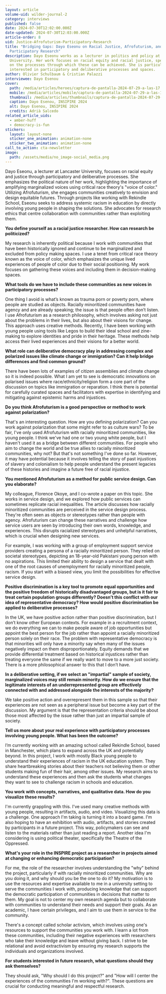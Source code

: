 ```yaml
---
layout: article
volume-uid: wilder-journal-2
category: interviews
published: false
date: 2024-07-30T12:02:00.000Z
date-updated: 2024-07-30T12:03:00.000Z
article-order: 8
uid: Justice-Afrofuturism-Participatory-Research
title: "Bridging Gaps: Dayo Eseonu on Racial Justice, Afrofuturism, and
  Participatory Research"
description: Dayo Eseonu works as a lecturer in politics and policy at Lancaster
  University. Her work focuses on racial equity and racial justice, specifically
  on the processes through which these can be achieved. She is particularly
  interested in participatory and deliberative processes and spaces.
author: Olivier Schulbaum & Cristian Palazzi
interviewee: Dayo Esenou
cover:
  path: /media/articles/heroes/captura-de-pantalla-2024-07-29-a-las-17.14.44.png
  mobile: /media/articles/mobile/captura-de-pantalla-2024-07-29-a-las-17.14.44.png
  thumbnail: /media/articles/thumbnails/captura-de-pantalla-2024-07-29-a-las-17.14.44.png
  caption: Dayo Esenou, INSIPIRE 2024
  alt: Dayo Esenou, INSIPIRE 2024
  credits: Adrià Salcedo
related_article_uids:
  - amber-huff
  - democracy-is-fun
stickers:
  layout: layout-none
  sticker_one_animation: animation-none
  sticker_two_animation: animation-none
call_to_action: cta-newsletter
image:
  path: /assets/media/no_image-social_media.png
---
```

Dayo Eseonu, a lecturer at Lancaster University, focuses on racial equity and justice through participatory and deliberative processes. She emphasizes the political nature of her work, highlighting the importance of amplifying marginalized voices using critical race theory's "voice of color." Utilizing Afrofuturism, she engages communities creatively to envision and design equitable futures. Through projects like working with Rekindle School, Eseonu seeks to address systemic racism in education by directly involving young people in shaping the solutions. She advocates for research ethics that centre collaboration with communities rather than exploiting them.

**You define yourself as a racial justice researcher. How can research be politicized?**

My research is inherently political because I work with communities that have been historically ignored and continue to be marginalized and excluded from policy making spaces. I use a tenet from critical race theory known as the voice of color, which emphasizes the unique lived experiences of people of color due to their social positioning. My work focuses on gathering these voices and including them in decision-making spaces.

**What tools do we have to include these communities as new voices in participatory processes?**

One thing I avoid is what’s known as trauma porn or poverty porn, where people are studied as objects. Racially minoritized communities have agency and are already speaking; the issue is that people often don’t listen. I use Afrofuturism as a research philosophy, which involves asking not just about the problems in their lives, but also about their visions for change. This approach uses creative methods. Recently, I have been working with young people using tools like Legos to build their ideal school and zine-making to explore identities and pride in their heritage. These methods help access their lived experiences and their visions for a better world.

**What role can deliberative democracy play in addressing complex and polarized issues like climate change or immigration? Can it help bridge differences and find common ground?**

There have been lots of examples of citizen assemblies and climate change so it is indeed possible. What I am yet to see is democratic innovations on polarised issues where race/ethnicity/religion form a core part of the discussion on topics like immigration or reparation. I think there is potential for carefully curated spaces and facilitators with expertise in identifying and mitigating against epistemic harms and injustices.

**Do you think Afrofuturism is a good perspective or method to work against polarization?**

That's an interesting question. How are you defining polarization? Can you work against polarization that some might refer to as culture wars? To be fair, I've only used Afrofuturism with racially minoritized communities, like young people. I think we've had one or two young white people, but I haven't used it as a bridge between different communities. For people who aim to change the world and be true allies to racially minoritized communities, why not? But that's not something I've done so far. However, it may have potential because it involves telling the story of past injustices of slavery and colonialism to help people understand the present legacies of these histories and imagine a future free of racial injustice.

**You mentioned Afrofuturism as a method for public service design. Can you elaborate?**

My colleague, Florence Okoye, and I co-wrote a paper on this topic. She works in service design, and we explored how public services can sometimes replicate racial inequalities. The article discusses how racially minoritized communities are perceived in the service design process. They're often seen as objects or stereotypes rather than people with agency. Afrofuturism can change these narratives and challenge how service users are seen by introducing their own words, knowledge, and experiences. This disrupts racialized stereotypes and unhelpful narratives, which is crucial when designing new services.

For example, I was working with a group of employment support service providers creating a persona of a racially minoritized person. They relied on societal stereotypes, depicting an 18-year-old Pakistani young person with no aspirations. This limited their ability to design a service that dealt with one of the root causes of unemployment for racially minoritized people, racism. If you start with a biased view, you limit the possibilities for effective service design.

**Positive discrimination is a key tool to promote equal opportunities and the positive freedom of historically disadvantaged groups, but is it fair to treat certain population groups differently? Doesn’t this conflict with our idea of representative democracy? How would positive discrimination be applied to deliberative processes?**

In the UK, we have positive action rather than positive discrimination, but I don’t know other European contexts. For example in a recruitment context, we do everything we can to make people aware of job opportunities but appoint the best person for the job rather than appoint a racially minoritized person solely on their race. The problem with representative democracy is that minorities will only have a minority say when many of the issues negatively impact on them disproportionately. Equity demands that we provide differential treatment based on historical injustices rather than treating everyone the same if we really want to move to a more just society. There is a more philosophical answer to this that I don’t have.

**In a deliberative setting, if we select an "impartial" sample of society, marginalized voices may still remain minority. How do we ensure that the legitimate interests of an underrepresented group are effectively connected with and addressed alongside the interests of the majority?**

We take positive action and overrepresent them in this sample so that their experiences are not seen as a peripheral issue but become a key part of the discussion. My argument is that the representation criteria should be about those most affected by the issue rather than just an impartial sample of society.

**Tell us more about your real experience with participatory processes involving young people. What has been the outcome?**

I’m currently working with an amazing school called Rekindle School, based in Manchester, which plans to expand across the UK and potentially beyond. In this project, I work with mostly Black young people to understand their experiences of racism in the UK education system. They share heartbreaking stories about their teachers not believing them or other students making fun of their hair, among other issues. My research aims to understand these experiences and then ask the students what changes they want to see to challenge racism in schools and education. 

**You work with concepts, narratives, and qualitative data. How do you visualize these results?**

I'm currently grappling with this. I've used many creative methods with young people, resulting in artifacts, audio, and video. Visualizing this data is a challenge. One approach I'm taking is turning it into a board game. I'm also hoping to have an exhibition with audio, artifacts, and stories created by participants in a future project. This way, policymakers can see and listen to the materials rather than just reading a report. Another idea I'm considering is using political theater, specifically the Theatre of the Oppressed.

**What's your role in the INSPIRE project as a researcher in projects aimed at changing or enhancing democratic participation?**

For me, the role of the researcher involves understanding the "why" behind the project, particularly if with racially minoritized communities. Why are you doing it, and why should you be the one to do it? My motivation is to use the resources and expertise available to me in a university setting to serve the communities I work with, producing knowledge that can support the democratic participation of communities in decisions that matter to them. My goal is not to center my own research agenda but to collaborate with communities to understand their needs and support their goals. As an academic, I have certain privileges, and I aim to use them in service to the community.

There's a concept called scholar activism, which involves using one's resources to support the communities you work with. I learn a lot from these communities, including their negative experiences with researchers who take their knowledge and leave without giving back. I strive to be relational and avoid extractivism by ensuring my research supports the individuals and organizations involved.

**For students interested in future research, what questions should they ask themselves?**

They should ask, "Why should I do this project?" and "How will I center the experiences of the communities I'm working with?". These questions are crucial for conducting meaningful and respectful research.

